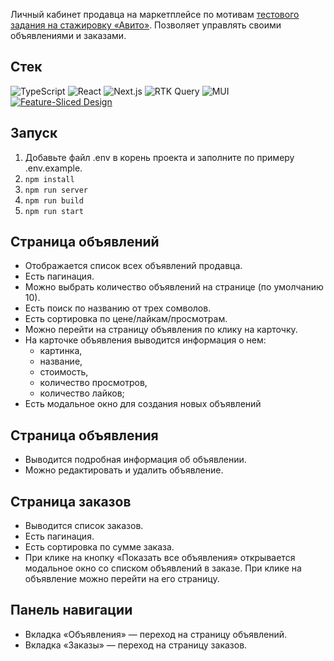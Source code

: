 Личный кабинет продавца на маркетплейсе по мотивам [тестового задания на стажировку «Авито»](https://gitverse.ru/avito.tech/tech-internship/content/main/Tech%20Internships%20/Frontend/Frontend-trainee-assignment-2024/frontend-trainee-assignment-autumn-2024.md). Позволяет управлять своими объявлениями и заказами.

## Стек
![TypeScript](https://img.shields.io/badge/typescript-%23007ACC.svg?style=for-the-badge&logo=typescript&logoColor=white) ![React](https://img.shields.io/badge/react-%2320232a.svg?style=for-the-badge&logo=react&logoColor=%2361DAFB) ![Next.js](https://img.shields.io/badge/Next.js-black?style=for-the-badge&logo=next.js&logoColor=%2361DAFB) ![RTK Query](https://img.shields.io/badge/RTK%20Query-000000?style=for-the-badge&logo=redux&logoColor=white) ![MUI](https://img.shields.io/badge/MUI-%230081CB.svg?style=for-the-badge&logo=mui&logoColor=white) [![Feature-Sliced Design][shields-fsd-domain]](https://feature-sliced.design/)

[shields-fsd-domain]: https://img.shields.io/badge/Feature--Sliced-Design?style=for-the-badge&color=F2F2F2&labelColor=262224&logoWidth=10&logo=data:image/png;base64,iVBORw0KGgoAAAANSUhEUgAAABQAAAAaCAYAAAC3g3x9AAAACXBIWXMAAALFAAACxQGJ1n/vAAAAAXNSR0IArs4c6QAAAARnQU1BAACxjwv8YQUAAABISURBVHgB7dKxCQAgDETR0w2cws0cys2cwhEUBbsggikCuVekDHwSQFlYo7Q+8KnmtHdFWMdk2cl5wSsbxGSZw8dm8pX9ZHUTMBUgGU2F718AAAAASUVORK5CYII=


## Запуск
1. Добавьте файл .env в корень проекта и заполните по примеру .env.example.
2. `npm install`
3. `npm run server`
4. `npm run build`
5. `npm run start`

## Страница объявлений
* Отображается список всех объявлений продавца.
* Есть пагинация.
* Можно выбрать количество объявлений на странице (по умолчанию 10).
* Есть поиск по названию от трех сомволов.
* Есть сортировка по цене/лайкам/просмотрам.
* Можно перейти на страницу объявления по клику на карточку.
* На карточке объявления выводится информация о нем: 
    * картинка,
    * название,
    * стоимость,
    * количество просмотров,
    * количество лайков;
* Есть модальное окно для создания новых объявлений 

## Страница объявления
* Выводится подробная информация об объявлении.
* Можно редактировать и удалить объявление.

## Страница заказов
* Выводится список заказов. 
* Есть пагинация.
* Есть сортировка по сумме заказа.
* При клике на кнопку «Показать все объявления» открывается модальное окно со списком объявлений в заказе. При клике на объявление можно перейти на его страницу.

## Панель навигации
* Вкладка «Объявления» — переход на страницу объявлений.
* Вкладка «Заказы» — переход на страницу заказов.